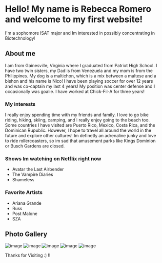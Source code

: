 # Hello! My name is Rebecca Romero and welcome to my first website! 
I'm a sophomore ISAT major and Im interested in possibly concentrating in Biotechnology!


## About me 
I am from Gainesville, Virginia where I graduated from Patriot High School. I have two twin sisters, my Dad is from Venezuela and my mom is from the Philippines. My dog is a maltichon, which is a mix between a maltese and a bishon and his name is Nico! I have been playing soccer for over 12 years and was co-captain my last 4 years! My position was center defense and I occasionally was goalie. I have worked at Chick-Fil-A for three years!

### My interests
I really enjoy spending time with my friends and family. I love to go bike riding, hiking, skiing, camping, and I really enjoy going to the beach too. Some countries I have visited are Puerto Rico, Mexico, Costa Rica, and the Dominican Rupublic. However, I hope to travel all around the world in the future and explore other cultures! Im definetly an adrenaline junky and love to ride rollercoasters, so im sad that amusement parks like Kings Dominion or Busch Gardens are closed. 


### Shows Im watching on Netflix right now
- Avatar the Last Airbender
- The Vampire Diaries 
- Shameless

### Favorite Artists
- Ariana Grande
- Russ
- Post Malone
- SZA

## Photo Gallery
![image](https://user-images.githubusercontent.com/70119938/92271114-3beb7780-eeb5-11ea-80b4-07821f4ce503.png)
![image](https://user-images.githubusercontent.com/70119938/92271205-62111780-eeb5-11ea-8e31-5cabca709fec.png)
![image](https://user-images.githubusercontent.com/70119938/92271233-6fc69d00-eeb5-11ea-823e-3ff9c49b7941.png)
![image](https://user-images.githubusercontent.com/70119938/92271250-76edab00-eeb5-11ea-8306-dd18c1505611.png)
![image](https://user-images.githubusercontent.com/70119938/92271424-c6cc7200-eeb5-11ea-9cc5-4a4482a4cb12.png)

Thanks for Visiting :) !! 









